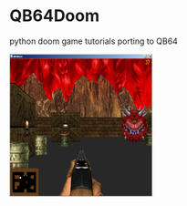 # QB64Doom
python doom game tutorials porting to QB64



<IMG SRC ="/prev/QB64Doomprog.png" width=250 height=250></IMG> 
